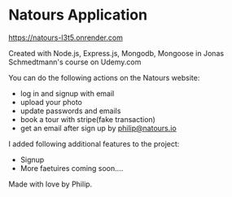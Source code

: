 # Natours Application

https://natours-l3t5.onrender.com

Created with Node.js, Express.js, Mongodb, Mongoose in Jonas Schmedtmann's course on Udemy.com

You can do the following actions on the Natours website:

- log in and signup with email
- upload your photo
- update passwords and emails
- book a tour with stripe(fake transaction)
- get an email after sign up by philip@natours.io

I added following additional features to the project:

- Signup
- More faetuires coming soon....


Made with love by Philip.
